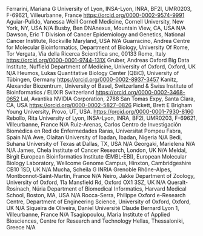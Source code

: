 Ferrarini, Mariana G	University of Lyon, INSA-Lyon, INRA, BF2I, UMR0203, F-69621, Villeurbanne, France	https://orcid.org/0000-0002-9574-9991
Aguiar-Pulido, Vanessa	Weill Cornell Medicine, Cornell University, New York, NY, USA	N/A
Busby, Ben	DNAnexus, Mountain View, CA, USA	N/A
Dawson, Eric T	Division of Cancer Epidemiology and Genetics, National Cancer Institute, Rockville Maryland, USA	N/A
Guarracino, Andrea	Centre for Molecular Bioinformatics, Department of Biology, University Of Rome, Tor Vergata, Via della Ricerca Scientifica snc, 00133 Rome, Italy	https://orcid.org/0000-0001-9744-131X
Gruber, Andreas	Oxford Big Data Institute, Nuffield Department of Medicine, University of Oxford, Oxford, UK	N/A
Heumos, Lukas	Quantitative Biology Center (QBiC), University of Tübingen, Germany	https://orcid.org/0000-0002-8937-3457
Kanitz, Alexander	Biozentrum, University of Basel, Switzerland & Swiss Institute of Bioinformatics / ELIXIR Switzerland	https://orcid.org/0000-0002-3468-0652
Lal, Avantika	NVIDIA Corporation, 2788 San Tomas Expy, Santa Clara, CA, USA	https://orcid.org/0000-0002-5827-0826
Pickett, Brett E	Brigham Young University, Provo, UT, USA.	https://orcid.org/0000-0001-7930-8160
Rebollo, Rita	University of Lyon, INSA-Lyon, INRA, BF2I, UMR0203, F-69621, Villeurbanne, France	N/A
Ruiz-Arenas, Carlos	Centro de Investigación Biomédica en Red de Enfermedades Raras, Universitat Pompeu Fabra, Spain	N/A
Awe, Olaitan	University of Ibadan, Ibadan, Nigeria	N/A
Bedi, Suhana	University of Texas at Dallas, TX, USA	N/A
Georgaki, Marielena	N/A	N/A
James, Chela	Institute of Cancer Research, London, UK	N/A
Meldal, Birgit	European Bioinformatics Institute (EMBL-EBI), European Molecular Biology Laboratory, Wellcome Genome Campus, Hinxton, Cambridgeshire CB10 1SD, UK	N/A
Mucha, Scheila G	INRIA Grenoble Rhône-Alpes, Montbonnot-Saint-Martin, France	N/A
Neiro, Jakke	Department of Zoology, University of Oxford, 11a Mansfield Rd, Oxford OX1 3SZ, UK	N/A
Queralt-Rosinach, Núria	Department of Biomedical Informatics, Harvard Medical School, Boston, MA, USA	N/A
Rocca-Serra, Philippe	Oxford e-Research Centre, Department of Engineering Science, University of Oxford, Oxford, UK	N/A
Siqueira de Oliveira, Daniel	Université Claude Bernard Lyon 1, Villeurbanne, France	N/A
Tsagiopoulou, Maria	Institute of Applied Biosciences, Centre for Research and Technology Hellas, Thessaloniki, Greece	N/A
